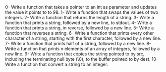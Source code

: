 0-	Write a function that takes a pointer to an int as parameter and updates the value it points to to 98.
1-	Write a function that swaps the values of two integers.
2-	Write a function that returns the length of a string.
3-	Write a function that prints a string, followed by a new line, to stdout.
4-	Write a function that prints a string, in reverse, followed by a new line.
5-	Write a function that reverses a string.
6-	Write a function that prints every other character of a string, starting with the first character, followed by a new line.
7-	Write a function that prints half of a string, followed by a new line.
8-	Write a function that prints n elements of an array of integers, followed by a new line.
9-	Write a function that copies the string pointed to by src, including the terminating null byte (\0), to the buffer pointed to by dest.
10-	Write a function that convert a string to an integer.
